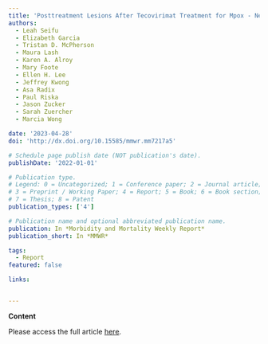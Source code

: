 ```yaml
---
title: 'Posttreatment Lesions After Tecovirimat Treatment for Mpox - New York City, August-September 2022'
authors:
  - Leah Seifu
  - Elizabeth Garcia
  - Tristan D. McPherson
  - Maura Lash
  - Karen A. Alroy
  - Mary Foote
  - Ellen H. Lee
  - Jeffrey Kwong
  - Asa Radix
  - Paul Riska
  - Jason Zucker
  - Sarah Zuercher
  - Marcia Wong

date: '2023-04-28'
doi: 'http://dx.doi.org/10.15585/mmwr.mm7217a5'

# Schedule page publish date (NOT publication's date).
publishDate: '2022-01-01'

# Publication type.
# Legend: 0 = Uncategorized; 1 = Conference paper; 2 = Journal article;
# 3 = Preprint / Working Paper; 4 = Report; 5 = Book; 6 = Book section;
# 7 = Thesis; 8 = Patent
publication_types: ['4']

# Publication name and optional abbreviated publication name.
publication: In *Morbidity and Mortality Weekly Report*
publication_short: In *MMWR*

tags:
  - Report
featured: false

links:


---
```


**Content**

Please access the full article [here](https://www.cdc.gov/mmwr/volumes/72/wr/mm7217a5).
